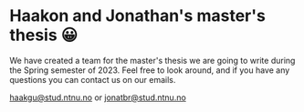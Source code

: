 # Haakon and Jonathan's master's thesis 😀
We have created a team for the master's thesis we are going to write during the Spring semester of 2023. 
Feel free to look around, and if you have any questions you can contact us on our emails.

haakgu@stud.ntnu.no or
jonatbr@stud.ntnu.no
